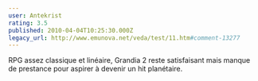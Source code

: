 ```yaml
---
user: Antekrist
rating: 3.5
published: 2010-04-04T10:25:30.000Z
legacy_url: http://www.emunova.net/veda/test/11.htm#comment-13277
---
```

RPG assez classique et linéaire, Grandia 2 reste satisfaisant mais manque de prestance pour aspirer à devenir un hit planétaire.
